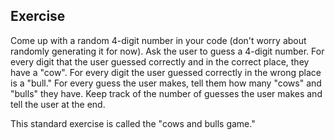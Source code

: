 ## Exercise

Come up with a random 4-digit number in your code (don't worry about randomly generating it for now). Ask the user to guess a 4-digit number. For every digit that the user guessed correctly and in the correct place, they have a "cow". For every digit the user guessed correctly in the wrong place is a "bull." For every guess the user makes, tell them how many "cows" and "bulls" they have. Keep track of the number of guesses the user makes and tell the user at the end. 

This standard exercise is called the "cows and bulls game."
